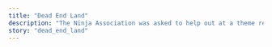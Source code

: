 ```yaml
---
title: "Dead End Land"
description: "The Ninja Association was asked to help out at a theme restaurant. However, Mayoi—who can't stand crowds—runs off…"
story: "dead_end_land"
---
```

